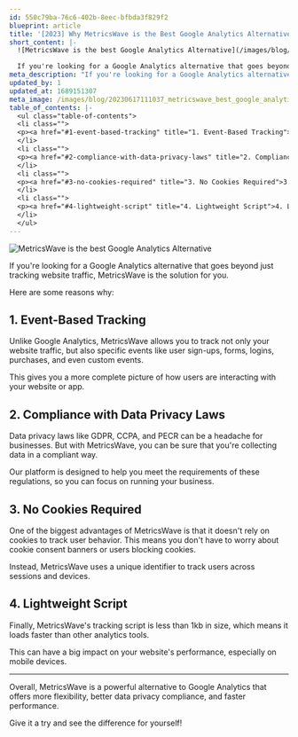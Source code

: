 ```yaml
---
id: 550c79ba-76c6-402b-8eec-bfbda3f829f2
blueprint: article
title: '[2023] Why MetricsWave is the Best Google Analytics Alternative'
short_content: |-
  ![MetricsWave is the best Google Analytics Alternative](/images/blog/20230617111037_metricswave_best_google_analytics_alternative.png)

  If you're looking for a Google Analytics alternative that goes beyond just tracking website traffic, MetricsWave is the solution for you.
meta_description: "If you're looking for a Google Analytics alternative that goes beyond just tracking website traffic, MetricsWave is the solution for you."
updated_by: 1
updated_at: 1689151307
meta_image: /images/blog/20230617111037_metricswave_best_google_analytics_alternative.png
table_of_contents: |-
  <ul class="table-of-contents">
  <li class="">
  <p><a href="#1-event-based-tracking" title="1. Event-Based Tracking">1. Event-Based Tracking</a></p>
  </li>
  <li class="">
  <p><a href="#2-compliance-with-data-privacy-laws" title="2. Compliance with Data Privacy Laws">2. Compliance with Data Privacy Laws</a></p>
  </li>
  <li class="">
  <p><a href="#3-no-cookies-required" title="3. No Cookies Required">3. No Cookies Required</a></p>
  </li>
  <li class="">
  <p><a href="#4-lightweight-script" title="4. Lightweight Script">4. Lightweight Script</a></p>
  </li>
  </ul>
---
```

![MetricsWave is the best Google Analytics Alternative](/images/blog/20230617111037_metricswave_best_google_analytics_alternative.png)

If you're looking for a Google Analytics alternative that goes beyond just tracking website traffic, MetricsWave is the solution for you. 

Here are some reasons why:

## 1. Event-Based Tracking

Unlike Google Analytics, MetricsWave allows you to track not only your website traffic, but also specific events like user sign-ups, forms, logins, purchases, and even custom events. 

This gives you a more complete picture of how users are interacting with your website or app.

## 2. Compliance with Data Privacy Laws

Data privacy laws like GDPR, CCPA, and PECR can be a headache for businesses. But with MetricsWave, you can be sure that you're collecting data in a compliant way. 

Our platform is designed to help you meet the requirements of these regulations, so you can focus on running your business.

## 3. No Cookies Required

One of the biggest advantages of MetricsWave is that it doesn't rely on cookies to track user behavior. This means you don't have to worry about cookie consent banners or users blocking cookies. 

Instead, MetricsWave uses a unique identifier to track users across sessions and devices.

## 4. Lightweight Script

Finally, MetricsWave's tracking script is less than 1kb in size, which means it loads faster than other analytics tools. 

This can have a big impact on your website's performance, especially on mobile devices.

--- 

Overall, MetricsWave is a powerful alternative to Google Analytics that offers more flexibility, better data privacy compliance, and faster performance. 

Give it a try and see the difference for yourself!